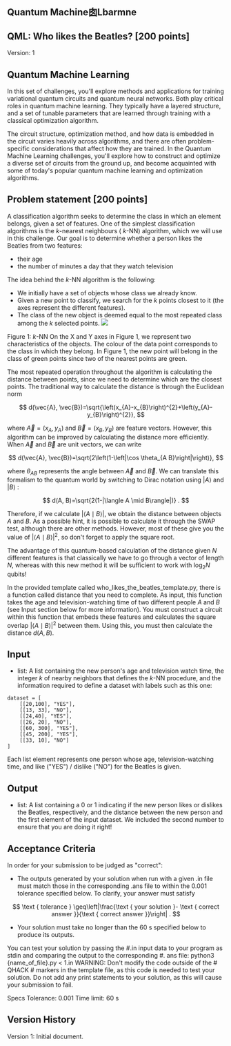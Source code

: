 ## Quantum Machine囱Lbarmne

## QML: Who likes the Beatles? [200 points]

Version: 1

## Quantum Machine Learning

In this set of challenges, you'll explore methods and applications for training variational quantum circuits and quantum neural networks. Both play critical roles in quantum machine learning. They typically have a layered structure, and a set of tunable parameters that are learned through training with a classical optimization algorithm.

The circuit structure, optimization method, and how data is embedded in the circuit varies heavily across algorithms, and there are often problem-specific considerations that affect how they are trained. In the Quantum Machine Learning challenges, you'll explore how to construct and optimize a diverse set of circuits from the ground up, and become acquainted with some of today's popular quantum machine learning and optimization algorithms.

## Problem statement [200 points]

A classification algorithm seeks to determine the class in which an element belongs, given a set of features. One of the simplest classification algorithms is the $k$-nearest neighbours ( $k$-NN) algorithm, which we will use in this challenge. Our goal is to determine whether a person likes the Beatles from two features:

- their age
- the number of minutes a day that they watch television

The idea behind the $k$-NN algorithm is the following:

- We initially have a set of objects whose class we already know.
- Given a new point to classify, we search for the $k$ points closest to it (the axes represent the different features).
- The class of the new object is deemed equal to the most repeated class among the $k$ selected points.
![](https://cdn.mathpix.com/cropped/2025_07_18_1113edc82bdaa8192a4eg-2.jpg?height=587&width=820&top_left_y=620&top_left_x=674)

Figure 1: $k$-NN
On the X and Y axes in Figure 1, we represent two characteristics of the objects. The colour of the data point corresponds to the class in which they belong. In Figure 1, the new point will belong in the class of green points since two of the nearest points are green.

The most repeated operation throughout the algorithm is calculating the distance between points, since we need to determine which are the closest points. The traditional way to calculate the distance is through the Euclidean norm

$$
d(\vec{A}, \vec{B})=\sqrt{\left(x_{A}-x_{B}\right)^{2}+\left(y_{A}-y_{B}\right)^{2}},
$$

where $\vec{A}=\left(x_{A}, y_{A}\right)$ and $\vec{B}=\left(x_{B}, y_{B}\right)$ are feature vectors.
However, this algorithm can be improved by calculating the distance more efficiently. When $\vec{A}$ and $\vec{B}$ are unit vectors, we can write

$$
d(\vec{A}, \vec{B})=\sqrt{2\left(1-\left|\cos \theta_{A B}\right|\right)},
$$

where $\theta_{A B}$ represents the angle between $\vec{A}$ and $\vec{B}$.
We can translate this formalism to the quantum world by switching to Dirac notation using $|A\rangle$ and $|B\rangle$ :

$$
d(A, B)=\sqrt{2(1-|\langle A \mid B\rangle|)} .
$$

Therefore, if we calculate $|\langle A \mid B\rangle|$, we obtain the distance between objects $A$ and $B$. As a possible hint, it is possible to calculate it through the SWAP test, although there are other methods. However, most of these give you the value of $|\langle A \mid B\rangle|^{2}$, so don't forget to apply the square root.

The advantage of this quantum-based calculation of the distance given $N$ different features is that classically we have to go through a vector of length $N$, whereas with this new method it will be sufficient to work with $\log _{2} N$ qubits!

In the provided template called who_likes_the_beatles_template.py, there is a function called distance that you need to complete. As input, this function takes the age and television-watching time of two different people $A$ and $B$ (see Input section below for more information). You must construct a circuit within this function that embeds these features and calculates the square overlap $|\langle A \mid B\rangle|^{2}$ between them. Using this, you must then calculate the distance $d(A, B)$.

## Input

- list: A list containing the new person's age and television watch time, the integer $k$ of nearby neighbors that defines the $k$-NN procedure, and the information required to define a dataset with labels such as this one:

```
dataset = [
    [[20,100], "YES"],
    [[13, 33], "NO"],
    [[24,40], "YES"],
    [[26, 20], "NO"],
    [[60, 300], "YES"],
    [[45, 200], "YES"],
    [[33, 10], "NO"]
]
```

Each list element represents one person whose age, television-watching time, and like ("YES") / dislike ("NO") for the Beatles is given.

## Output

- list: A list containing a 0 or 1 indicating if the new person likes or dislikes the Beatles, respectively, and the distance between the new person and the first element of the input dataset. We included the second number to ensure that you are doing it right!


## Acceptance Criteria

In order for your submission to be judged as "correct":

- The outputs generated by your solution when run with a given .in file must match those in the corresponding .ans file to within the 0.001 tolerance specified below. To clarify, your answer must satisfy

$$
\text { tolerance } \geq\left|\frac{\text { your solution }- \text { correct answer }}{\text { correct answer }}\right| .
$$

- Your solution must take no longer than the 60 s specified below to produce its outputs.

You can test your solution by passing the \#.in input data to your program as stdin and comparing the output to the corresponding \#. ans file:
python3 \{name_of_file\}.py < 1.in
WARNING: Don't modify the code outside of the \# QHACK \# markers in the template file, as this code is needed to test your solution. Do not add any print statements to your solution, as this will cause your submission to fail.

Specs
Tolerance: 0.001
Time limit: 60 s

## Version History

Version 1: Initial document.

